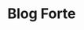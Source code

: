 ---
tagline: "공부와 공유를 위한 블로그<br>Blog for study and sharing."
layout: home
permalink: /
author_profile: true
title: Blog Forte
header:
    overlay_image: /assets/images/cover.jpg
    caption: "Photo : **HyungJo Byun**"
---